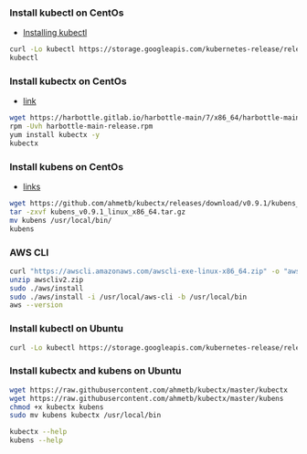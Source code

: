 ### Install kubectl on CentOs
- [Installing kubectl](https://docs.aws.amazon.com/eks/latest/userguide/install-kubectl.html)
```sh
curl -Lo kubectl https://storage.googleapis.com/kubernetes-release/release/v1.6.0/bin/linux/amd64/kubectl && chmod +x kubectl && sudo mv kubectl /usr/local/bin/
kubectl
```

### Install kubectx on CentOs
* [link](https://centos.pkgs.org/7/harbottle-main-x86_64/kubectx-0.6.3-1.el7.harbottle.x86_64.rpm.html)
```sh
wget https://harbottle.gitlab.io/harbottle-main/7/x86_64/harbottle-main-release.rpm
rpm -Uvh harbottle-main-release.rpm
yum install kubectx -y
kubectx
```

### Install kubens on CentOs
* [links](https://github.com/ahmetb/kubectx/releases)
```sh
wget https://github.com/ahmetb/kubectx/releases/download/v0.9.1/kubens_v0.9.1_linux_x86_64.tar.gz
tar -zxvf kubens_v0.9.1_linux_x86_64.tar.gz
mv kubens /usr/local/bin/
kubens
```

### AWS CLI
```sh
curl "https://awscli.amazonaws.com/awscli-exe-linux-x86_64.zip" -o "awscliv2.zip"
unzip awscliv2.zip
sudo ./aws/install
sudo ./aws/install -i /usr/local/aws-cli -b /usr/local/bin
aws --version
```

### Install kubectl on Ubuntu
```sh
curl -Lo kubectl https://storage.googleapis.com/kubernetes-release/release/v1.6.0/bin/linux/amd64/kubectl && chmod +x kubectl && sudo mv kubectl /usr/local/bin/
```

### Install kubectx and kubens on Ubuntu
```sh
wget https://raw.githubusercontent.com/ahmetb/kubectx/master/kubectx
wget https://raw.githubusercontent.com/ahmetb/kubectx/master/kubens
chmod +x kubectx kubens
sudo mv kubens kubectx /usr/local/bin

kubectx --help
kubens --help
```

